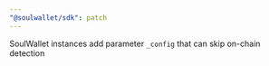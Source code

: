 ```yaml
---
"@soulwallet/sdk": patch
---
```


SoulWallet instances add parameter `_config` that can skip on-chain detection
